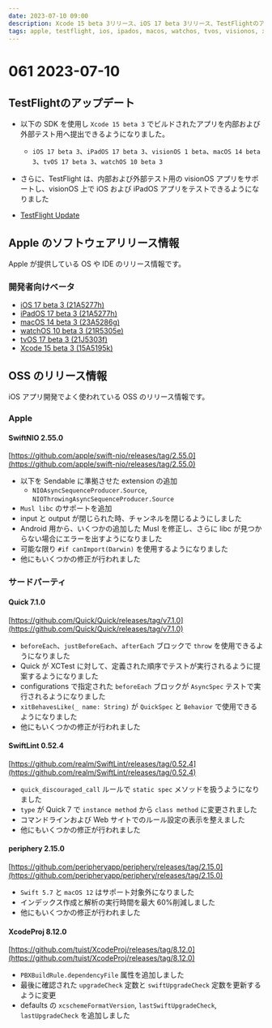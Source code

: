 ```yaml
---
date: 2023-07-10 09:00
description: Xcode 15 beta 3リリース、iOS 17 beta 3リリース、TestFlightのアップデート、ほか
tags: apple, testflight, ios, ipados, macos, watchos, tvos, visionos, xcode, quick, swiftlint, periphery, swiftnio, xcodeProj
---
```

# 061 2023-07-10

## TestFlightのアップデート

- 以下の SDK を使用し `Xcode 15 beta 3` でビルドされたアプリを内部および外部テスト用へ提出できるようになりました。  
  - `iOS 17 beta 3`、`iPadOS 17 beta 3`、`visionOS 1 beta`、`macOS 14 beta 3`、`tvOS 17 beta 3`、`watchOS 10 beta 3` 
- さらに、TestFlight は、内部および外部テスト用の visionOS アプリをサポートし、visionOS 上で iOS および iPadOS アプリをテストできるようになりました

- [TestFlight Update](https://developer.apple.com/jp/news/releases/?id=07062023a)

## Apple のソフトウェアリリース情報

Apple が提供している OS や IDE のリリース情報です。

### 開発者向けベータ

- [iOS 17 beta 3 (21A5277h)](https://developer.apple.com/news/releases/?id=07052023e)
- [iPadOS 17 beta 3 (21A5277h)](https://developer.apple.com/news/releases/?id=07052023d)
- [macOS 14 beta 3 (23A5286g)](https://developer.apple.com/news/releases/?id=07052023c)
- [watchOS 10 beta 3 (21R5305e)](https://developer.apple.com/news/releases/?id=07052023b)
- [tvOS 17 beta 3 (21J5303f)](https://developer.apple.com/news/releases/?id=07052023a)
- [Xcode 15 beta 3 (15A5195k)](https://developer.apple.com/news/releases/?id=07052023f)

## OSS のリリース情報

iOS アプリ開発でよく使われている OSS のリリース情報です。

### Apple

#### SwiftNIO 2.55.0

[https://github.com/apple/swift-nio/releases/tag/2.55.0](https://github.com/apple/swift-nio/releases/tag/2.55.0)

- 以下を Sendable に準拠させた extension の追加
  - `NIOAsyncSequenceProducer.Source`, `NIOThrowingAsyncSequenceProducer.Source`
- `Musl libc` のサポートを追加
- input と output が閉じられた時、チャンネルを閉じるようにしました
- Android 用から、いくつかの追加した Musl を修正し、さらに libc が見つからない場合にエラーを出すようになりました
- 可能な限り `#if canImport(Darwin)` を使用するようになりました
- 他にもいくつかの修正が行われました

### サードパーティ

#### Quick 7.1.0

[https://github.com/Quick/Quick/releases/tag/v7.1.0](https://github.com/Quick/Quick/releases/tag/v7.1.0)

- `beforeEach`、`justBeforeEach`、`afterEach` ブロックで `throw` を使用できるようになりました
- Quick が XCTest に対して、定義された順序でテストが実行されるように提案するようになりました
- configurations で指定された `beforeEach` ブロックが `AsyncSpec` テストで実行されるようになりました
- `xitBehavesLike(_ name: String)` が `QuickSpec` と `Behavior` で使用できるようになりました
- 他にもいくつかの修正が行われました

#### SwiftLint 0.52.4

[https://github.com/realm/SwiftLint/releases/tag/0.52.4](https://github.com/realm/SwiftLint/releases/tag/0.52.4)

- `quick_discouraged_call` ルールで `static spec` メソッドを扱うようになりました
- `type` が Quick 7 で `instance method` から `class method` に変更されました
- コマンドラインおよび Web サイトでのルール設定の表示を整えました
- 他にもいくつかの修正が行われました

#### periphery 2.15.0

[https://github.com/peripheryapp/periphery/releases/tag/2.15.0](https://github.com/peripheryapp/periphery/releases/tag/2.15.0)

- `Swift 5.7` と `macOS 12` はサポート対象外になりました
- インデックス作成と解析の実行時間を最大 60%削減しました
- 他にもいくつかの修正が行われました

#### XcodeProj 8.12.0

[https://github.com/tuist/XcodeProj/releases/tag/8.12.0](https://github.com/tuist/XcodeProj/releases/tag/8.12.0)

- `PBXBuildRule.dependencyFile` 属性を追加しました
- 最後に確認された `upgradeCheck` 定数と `swiftUpgradeCheck` 定数を更新するように変更
- defaults の `xcschemeFormatVersion`, `lastSwiftUpgradeCheck`, `lastUpgradeCheck` を追加しました
